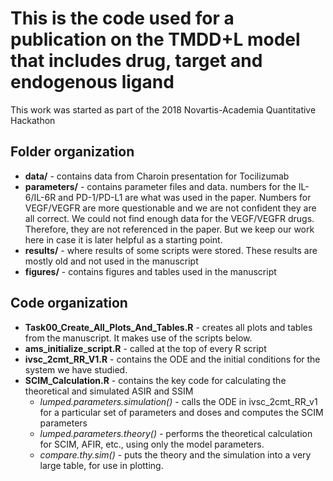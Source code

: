 # This is the code used for a publication on the TMDD+L model that includes drug, target and endogenous ligand
This work was started as part of the 2018 Novartis-Academia Quantitative Hackathon

## Folder organization

* **data/**       - contains data from Charoin presentation for Tocilizumab
* **parameters/** - contains parameter files and data.  numbers for the IL-6/IL-6R and PD-1/PD-L1 are what was used in the paper.  Numbers for VEGF/VEGFR are more questionable and we are not confident they are all correct.  We could not find enough data for the VEGF/VEGFR drugs.  Therefore, they are not referenced in the paper.  But we keep our work here in case it is later helpful as a starting point.
* **results/**    - where results of some scripts were stored.  These results are mostly old and not used in the manuscript
* **figures/**    - contains figures and tables used in the manuscript

## Code organization

* **Task00_Create_All_Plots_And_Tables.R** - creates all plots and tables from the manuscript.  It makes use of the scripts below.
* **ams_initialize_script.R** - called at the top of every R script
* **ivsc_2cmt_RR_V1.R** - contains the ODE and the initial conditions for the system we have studied.
* **SCIM_Calculation.R** - contains the key code for calculating the theoretical and simulated ASIR and SSIM
  * *lumped.parameters.simulation()* - calls the ODE in ivsc_2cmt_RR_v1 for a particular set of parameters and doses and computes the SCIM parameters
  * *lumped.parameters.theory()* - performs the theoretical calculation for SCIM, AFIR, etc., using only the model parameters.
  * *compare.thy.sim()* - puts the theory and the simulation into a very large table, for use in plotting.



